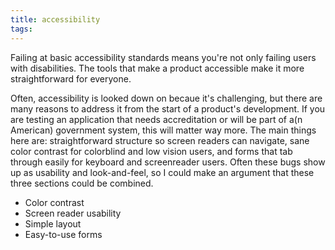 ```yaml
---
title: accessibility
tags:
---
```

Failing at basic accessibility standards means you're not only failing users with disabilities. The tools that make a product accessible make it more straightforward for everyone.

Often, accessibility is looked down on becaue it's challenging, but there are many reasons to address it from the start of a product's development. If you are testing an application that needs accreditation or will be part of a(n American) government system, this will matter way more. The main things here are: straightforward structure so screen readers can navigate, sane color contrast for colorblind and low vision users, and forms that tab through easily for keyboard and screenreader users. Often these bugs show up as usability and look-and-feel, so I could make an argument that these three sections could be combined.

* Color contrast
* Screen reader usability
* Simple layout
* Easy-to-use forms
